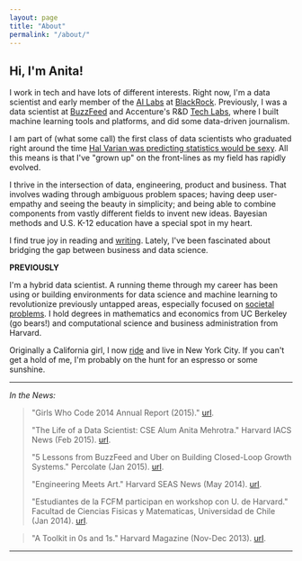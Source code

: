 ```yaml
---
layout: page
title: "About"
permalink: "/about/"
---
```


## Hi, I'm Anita! 

I work in tech and have lots of different interests. Right now, I'm a data scientist and early member of the [AI Labs](https://www.ft.com/content/4f5720ce-1552-11e8-9376-4a6390addb44) at [BlackRock](https://www.blackrock.com/us/individual). Previously, I was a data scientist at [BuzzFeed](https://ghc.anitab.org/community-blog-ghc/virality-at-buzzfeed-anita-mehrotra/) and Accenture's R&D [Tech Labs](https://www.accenture.com/us-en/about/accenture-labs-index), where I built machine learning tools and platforms, and did some data-driven journalism.

I am part of (what some call) the first class of data scientists who graduated right around the time [Hal Varian was predicting statistics would be sexy](https://flowingdata.com/2009/02/25/googles-chief-economist-hal-varian-on-statistics-and-data/). All this means is that I've "grown up" on the front-lines as my field has rapidly evolved. 

I thrive in the intersection of data, engineering, product and business. That involves  wading through ambiguous problem spaces; having deep user-empathy and seeing the beauty in simplicity; and being able to combine components from vastly different fields  to invent new ideas. Bayesian methods and U.S. K-12 education have a special spot in my heart. 

I find true joy in reading and [writing](https://anitamehrotra.me/). Lately, I've been fascinated about bridging the gap between business and data science. 

**PREVIOUSLY**

I'm a hybrid data scientist. A running theme through my career has been using or building environments for data science and machine learning to revolutionize previously untapped areas, especially focused on [societal problems](https://www.wired.com/story/inside-vhacks-first-ever-vatican-hackathon/). I hold degrees in mathematics and economics from UC Berkeley (go bears!) and computational science and business administration from Harvard. 

Originally a California girl, I now [ride](https://www.soul-cycle.com/) and live in New York City. If you can't get a hold of me, I'm probably on the hunt for an espresso or some sunshine.

***

*In the News:*

> "Girls Who Code 2014 Annual Report (2015)." [url](https://girlswhocode.com/2014report/).
>
> "The Life of a Data Scientist: CSE Alum Anita Mehrotra." Harvard IACS News (Feb 2015). [url](https://iacs.seas.harvard.edu/news/life-data-scientist-cse-alum-anita-mehrotra).
>
> "5 Lessons from BuzzFeed and Uber on Building Closed-Loop Growth Systems." Percolate (Jan 2015). [url](https://blog.percolate.com/2015/01/5-lessons-buzzfeed-uber-building-closed-loop-growth-systems/).
>
> "Engineering Meets Art." Harvard SEAS News (May 2014). [url](http://www.seas.harvard.edu/news/2014/05/engineering-meets-art).
>
> "Estudiantes de la FCFM participan en workshop con U. de Harvard." Facultad de Ciencias Fisicas y Matematicas, Universidad de Chile (Jan 2014). [url](http://ingenieria.uchile.cl/noticias/98323/estudiantes-de-la-fcfm-participan-en-workshop-con-u-de-harvard).

> "A Toolkit in 0s and 1s." Harvard Magazine (Nov-Dec 2013). [url](http://harvardmagazine.com/2013/11/a-toolkit-in-0s-and-1s).

***